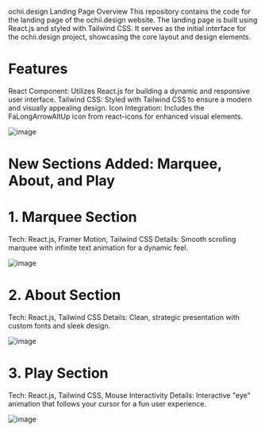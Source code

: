 ochii.design Landing Page
Overview
This repository contains the code for the landing page of the ochii.design website. The landing page is built using React.js and styled with Tailwind CSS. It serves as the initial interface for the ochii.design project, showcasing the core layout and design elements.

# Features

React Component: Utilizes React.js for building a dynamic and responsive user interface.
Tailwind CSS: Styled with Tailwind CSS to ensure a modern and visually appealing design.
Icon Integration: Includes the FaLongArrowAltUp icon from react-icons for enhanced visual elements.

![image](https://github.com/user-attachments/assets/311c4632-1a61-447d-91c5-17a25abc95ef)

 # New Sections Added: Marquee, About, and Play

# 1. Marquee Section
Tech: React.js, Framer Motion, Tailwind CSS
Details: Smooth scrolling marquee with infinite text animation for a dynamic feel.

![image](https://github.com/user-attachments/assets/28bda6d3-bab3-4247-8a03-74baf2539dd4)

# 2. About Section
Tech: React.js, Tailwind CSS
Details: Clean, strategic presentation with custom fonts and sleek design.

![image](https://github.com/user-attachments/assets/952a8424-a13f-4e48-b9b6-343b88102652)

# 3. Play Section
Tech: React.js, Tailwind CSS, Mouse Interactivity
Details: Interactive "eye" animation that follows your cursor for a fun user experience.

![image](https://github.com/user-attachments/assets/ffdac745-e3cf-48ed-9bf3-7bea9d5cb6a5)



